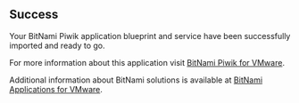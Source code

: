 [BitNami Applications for VMware]: http://bitnami.org/vmware "BitNami Applications for VMware"
[BitNami Piwik for VMware]: http://bitnami.org/vmware/piwik "Piwik Gallery for VMware"


## Success
Your BitNami Piwik application blueprint and service have been successfully imported and ready to go.

For more information about this application visit [BitNami Piwik for VMware].

Additional information about BitNami solutions is available at [BitNami Applications for VMware].

